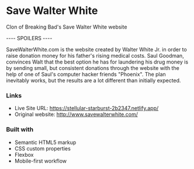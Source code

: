 # Save Walter White

Clon of Breaking Bad's Save Walter White website

---- SPOILERS ----

SaveWalterWhite.com is the website created by Walter White Jr. in order to raise donation money for his father's rising medical costs. Saul Goodman, convinces Walt that the best option he has for laundering his drug money is by sending small, but consistent donations through the website with the help of one of Saul's computer hacker friends "Phoenix". The plan inevitably works, but the results are a lot different than initially expected.

### Links

- Live Site URL: https://stellular-starburst-2b2347.netlify.app/
- Original website: http://www.savewalterwhite.com/

### Built with

- Semantic HTML5 markup
- CSS custom properties
- Flexbox
- Mobile-first workflow
